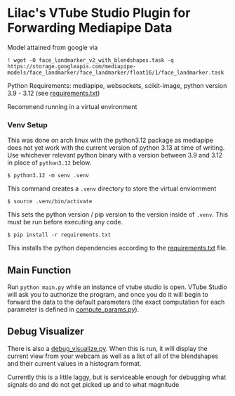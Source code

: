 # Lilac's VTube Studio Plugin for Forwarding Mediapipe Data

Model attained from google via

`! wget -O face_landmarker_v2_with_blendshapes.task -q https://storage.googleapis.com/mediapipe-models/face_landmarker/face_landmarker/float16/1/face_landmarker.task`

Python Requirements: mediapipe, websockets, scikit-image, python version 3.9 - 3.12 (see [requirements.txt](./requirements.txt))

Recommend running in a virtual environment

### Venv Setup
This was done on arch linux with the python3.12 package as mediapipe does not yet work with the current version of python 3.13 at time of writing. Use whichever relevant python binary with a version between 3.9 and 3.12 in place of `python3.12` below.
```
$ python3.12 -m venv .venv
```
This command creates a `.venv` directory  to store the virtual enviornment
```
$ source .venv/bin/activate
```
This sets the python version / pip version to the version inside of `.venv`. This must be run before executing any code.
```
$ pip install -r requirements.txt
```
This installs the python dependencies according to the [requirements.txt](./requirements.txt) file.

## Main Function

Run `python main.py` while an instance of vtube studio is open. VTube Studio will ask you to authorize the program, and once you do it will begin to forward the data to the default parameters (the exact computation for each parameter is defined in [compute_params.py](./compute_params.py)).


## Debug Visualizer

There is also a [debug_visualize.py](./debug_visualize.py). When this is run, it will display the current view from your webcam as well as a list of all of the blendshapes and their current values in a histogram format.

Currently this is a little laggy, but is serviceable enough for debugging what signals do and do not get picked up and to what magnitude